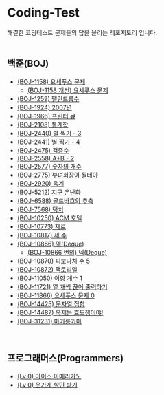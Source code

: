 # Coding-Test
해결한 코딩테스트 문제들의 답을 올리는 레포지토리 입니다.</br>
</br>

## 백준(BOJ)
- [(BOJ-1158) 요세푸스 문제](BOJ/BOJ-1158)</br>
  - [(BOJ-1158 개선) 요세푸스 문제](BOJ/BOJ-1158_Improve)</br>
- [(BOJ-1259) 팰린드롬수](BOJ/BOJ-1259)</br>
- [(BOJ-1924) 2007년](BOJ/BOJ-1924)</br>
- [(BOJ-1966) 프린터 큐](BOJ/BOJ-1966)</br>
- [(BOJ-2108) 통계학](BOJ/BOJ-2108)</br>
- [(BOJ-2440) 별 찍기 - 3](BOJ/BOJ-2440)</br>
- [(BOJ-2441) 별 찍기 - 4](BOJ/BOJ-2441)</br>
- [(BOJ-2475) 검증수](BOJ/BOJ-2475)</br>
- [(BOJ-2558) A+B - 2](BOJ/BOJ-2558)</br>
- [(BOJ-2577) 숫자의 개수](BOJ/BOJ-2577)</br>
- [(BOJ-2775) 부녀회장이 될테야](BOJ/BOJ-2775)</br>
- [(BOJ-2920) 음계](BOJ/BOJ-2920)</br>
- [(BOJ-5212) 지구 온난화](BOJ/BOJ-5212)</br>
- [(BOJ-6588) 골드바흐의 추측](BOJ/BOJ-6588)</br>
- [(BOJ-7568) 덩치](BOJ/BOJ-7568)</br>
- [(BOJ-10250) ACM 호텔](BOJ/BOJ-10250)</br>
- [(BOJ-10773) 제로](BOJ/BOJ-10773)</br>
- [(BOJ-10817) 세 수](BOJ/BOJ-10817)</br>
- [(BOJ-10866) 덱(Deque)](BOJ/BOJ-10866)</br>
  - [(BOJ-10866 번외) 덱(Deque)](BOJ/BOJ-10866_Extra)</br>
- [(BOJ-10870) 피보나치 수 5](BOJ/BOJ-10870)</br>
- [(BOJ-10872) 팩토리얼](BOJ/BOJ-10872)</br>
- [(BOJ-11050) 이항 계수 1](BOJ/BOJ-11050)</br>
- [(BOJ-11721) 열 개씩 끊어 출력하기](BOJ/BOJ-11721)</br>
- [(BOJ-11866) 요세푸스 문제 0](BOJ/BOJ-11866)</br>
- [(BOJ-14425) 문자열 집합](BOJ/BOJ-14425)</br>
- [(BOJ-14487) 욱제는 효도쟁이야!](BOJ/BOJ-14487)</br>
- [(BOJ-31231) 마카롱카마](BOJ/BOJ-31231)</br>
</br>

## 프로그래머스(Programmers)
- [(Lv 0) 아이스 아메리카노](Programmers/Lv-0.IceAmericano)</br>
- [(Lv 0) 옷가게 할인 받기](Programmers/Lv-0.DiscountClothes)</br>
